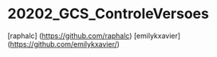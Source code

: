 # 20202_GCS_ControleVersoes
[raphalc] (https://github.com/raphalc)
[emilykxavier] (https://github.com/emilykxavier/)